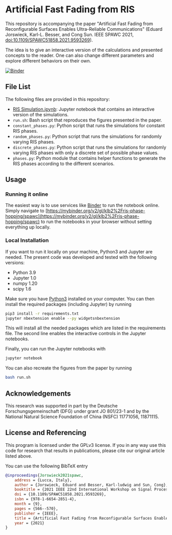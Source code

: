 # Artificial Fast Fading from RIS

This repository is accompanying the paper "Artificial Fast Fading from
Reconfigurable Surfaces Enables Ultra-Reliable Communications" (Eduard
Jorswieck, Karl-L. Besser, and Cong Sun. IEEE SPAWC 2021,
[doi:10.1109/SPAWC51858.2021.9593269](https://doi.org/10.1109/SPAWC51858.2021.9593269)).

The idea is to give an interactive version of the calculations and presented
concepts to the reader. One can also change different parameters and explore
different behaviors on their own.

[![Binder](https://mybinder.org/badge_logo.svg)](https://mybinder.org/v2/gl/klb2%2Fris-phase-hopping/spawc)


## File List
The following files are provided in this repository:

- [RIS Simulation.ipynb](https://mybinder.org/v2/gl/klb2%2Fris-phase-hopping/spawc?filepath=RIS%20Simulation.ipynb): Jupyter notebook that contains an interactive version of
  the simulations.
- `run.sh`: Bash script that reproduces the figures presented in the paper.
- `constant_phases.py`: Python script that runs the simulations for constant
  RIS phases.
- `random_phases.py`: Python script that runs the simulations for randomly
  varying RIS phases.
- `discrete_phases.py`: Python script that runs the simulations for randomly
  varying RIS phases with only a discrete set of possible phase values.
- `phases.py`: Python module that contains helper functions to generate the RIS
  phases according to the different scenarios.


## Usage
### Running it online
The easiest way is to use services like [Binder](https://mybinder.org/) to run
the notebook online. Simply navigate to
[https://mybinder.org/v2/gl/klb2%2Fris-phase-hopping/spawc](https://mybinder.org/v2/gl/klb2%2Fris-phase-hopping/spawc)
to run the notebooks in your browser without setting everything up locally.

### Local Installation
If you want to run it locally on your machine, Python3 and Jupyter are needed.
The present code was developed and tested with the following versions:
- Python 3.9
- Jupyter 1.0
- numpy 1.20
- scipy 1.6

Make sure you have [Python3](https://www.python.org/downloads/) installed on
your computer.
You can then install the required packages (including Jupyter) by running
```bash
pip3 install -r requirements.txt
jupyter nbextension enable --py widgetsnbextension
```
This will install all the needed packages which are listed in the requirements 
file. The second line enables the interactive controls in the Jupyter
notebooks.

Finally, you can run the Jupyter notebooks with
```bash
jupyter notebook
```

You can also recreate the figures from the paper by running
```bash
bash run.sh
```


## Acknowledgements
This research was supported in part by the Deutsche Forschungsgemeinschaft
(DFG) under grant JO 801/23-1 and by the National Natural Science Foundation of
China (NSFC) 11771056, 11871115.


## License and Referencing
This program is licensed under the GPLv3 license. If you in any way use this
code for research that results in publications, please cite our original
article listed above.

You can use the following BibTeX entry
```bibtex
@inproceedings{Jorswieck2021spawc,
	address = {Lucca, Italy},
	author = {Jorswieck, Eduard and Besser, Karl-ludwig and Sun, Cong},
	booktitle = {2021 IEEE 22nd International Workshop on Signal Processing Advances in Wireless Communications (SPAWC)},
	doi = {10.1109/SPAWC51858.2021.9593269},
	isbn = {978-1-6654-2851-4},
	month = {9},
	pages = {566--570},
	publisher = {IEEE},
	title = {Artificial Fast Fading from Reconfigurable Surfaces Enables Ultra-Reliable Communications},
	year = {2021}
}
```
